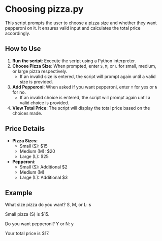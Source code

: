 # Choosing pizza.py

This script prompts the user to choose a pizza size and whether they want pepperoni on it. It ensures valid input and calculates the total price accordingly.

## How to Use

1. **Run the script**: Execute the script using a Python interpreter.
2. **Choose Pizza Size**: When prompted, enter `S`, `M`, or `L` for small, medium, or large pizza respectively.
    - If an invalid size is entered, the script will prompt again until a valid size is provided.
3. **Add Pepperoni**: When asked if you want pepperoni, enter `Y` for yes or `N` for no.
    - If an invalid choice is entered, the script will prompt again until a valid choice is provided.
4. **View Total Price**: The script will display the total price based on the choices made.

## Price Details

- **Pizza Sizes**:
  - Small (S): $15
  - Medium (M): $20
  - Large (L): $25
- **Pepperoni**:
  - Small (S): Additional $2
  - Medium (M)
  - Large (L): Additional $3

## Example

What size pizza do you want? S, M, or L: s

Small pizza (S) is $15.

Do you want pepperoni? Y or N: y

Your total price is $17.
